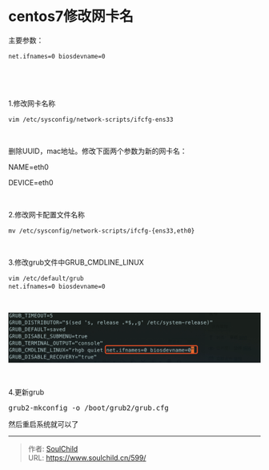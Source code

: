 # centos7修改网卡名

<!--more-->
主要参数：
<pre class="line-numbers" data-start="1"><code class="language-bash">net.ifnames=0 biosdevname=0</code></pre>
&nbsp;

&nbsp;

1.修改网卡名称
<pre class="line-numbers" data-start="1"><code class="language-bash">vim /etc/sysconfig/network-scripts/ifcfg-ens33</code></pre>
&nbsp;

删除UUID，mac地址。修改下面两个参数为新的网卡名：

NAME=eth0

DEVICE=eth0

&nbsp;

2.修改网卡配置文件名称
<pre class="line-numbers" data-start="1"><code class="language-bash">mv /etc/sysconfig/network-scripts/ifcfg-{ens33,eth0}
</code></pre>
&nbsp;

3.修改grub文件中GRUB_CMDLINE_LINUX
<pre class="line-numbers" data-start="1"><code class="language-bash">vim /etc/default/grub
net.ifnames=0 biosdevname=0</code></pre>
&nbsp;

<img src="images/6d110be13a8ba3e2efce934cfecedbb7.png" />

&nbsp;

4.更新grub
<pre>grub2-mkconfig -o /boot/grub2/grub.cfg</pre>
然后重启系统就可以了


---

> 作者: [SoulChild](https://www.soulchild.cn)  
> URL: https://www.soulchild.cn/599/  

